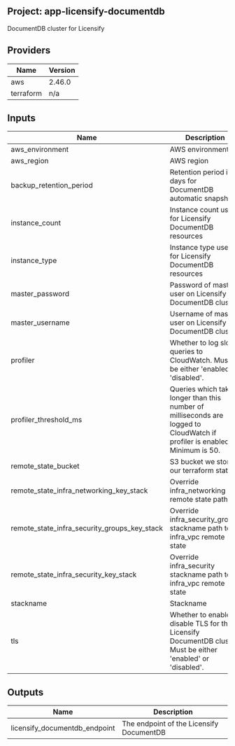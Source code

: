 ## Project: app-licensify-documentdb

DocumentDB cluster for Licensify

## Providers

| Name | Version |
|------|---------|
| aws | 2.46.0 |
| terraform | n/a |

## Inputs

| Name | Description | Type | Default | Required |
|------|-------------|------|---------|:-----:|
| aws\_environment | AWS environment | `string` | n/a | yes |
| aws\_region | AWS region | `string` | `"eu-west-1"` | no |
| backup\_retention\_period | Retention period in days for DocumentDB automatic snapshots | `string` | `"1"` | no |
| instance\_count | Instance count used for Licensify DocumentDB resources | `string` | `"3"` | no |
| instance\_type | Instance type used for Licensify DocumentDB resources | `string` | `"db.r5.large"` | no |
| master\_password | Password of master user on Licensify DocumentDB cluster | `string` | n/a | yes |
| master\_username | Username of master user on Licensify DocumentDB cluster | `string` | n/a | yes |
| profiler | Whether to log slow queries to CloudWatch. Must be either 'enabled' or 'disabled'. | `string` | `"enabled"` | no |
| profiler\_threshold\_ms | Queries which take longer than this number of milliseconds are logged to CloudWatch if profiler is enabled. Minimum is 50. | `string` | `"300"` | no |
| remote\_state\_bucket | S3 bucket we store our terraform state in | `string` | n/a | yes |
| remote\_state\_infra\_networking\_key\_stack | Override infra\_networking remote state path | `string` | `""` | no |
| remote\_state\_infra\_security\_groups\_key\_stack | Override infra\_security\_groups stackname path to infra\_vpc remote state | `string` | `""` | no |
| remote\_state\_infra\_security\_key\_stack | Override infra\_security stackname path to infra\_vpc remote state | `string` | `""` | no |
| stackname | Stackname | `string` | n/a | yes |
| tls | Whether to enable or disable TLS for the Licensify DocumentDB cluster. Must be either 'enabled' or 'disabled'. | `string` | `"enabled"` | no |

## Outputs

| Name | Description |
|------|-------------|
| licensify\_documentdb\_endpoint | The endpoint of the Licensify DocumentDB |

